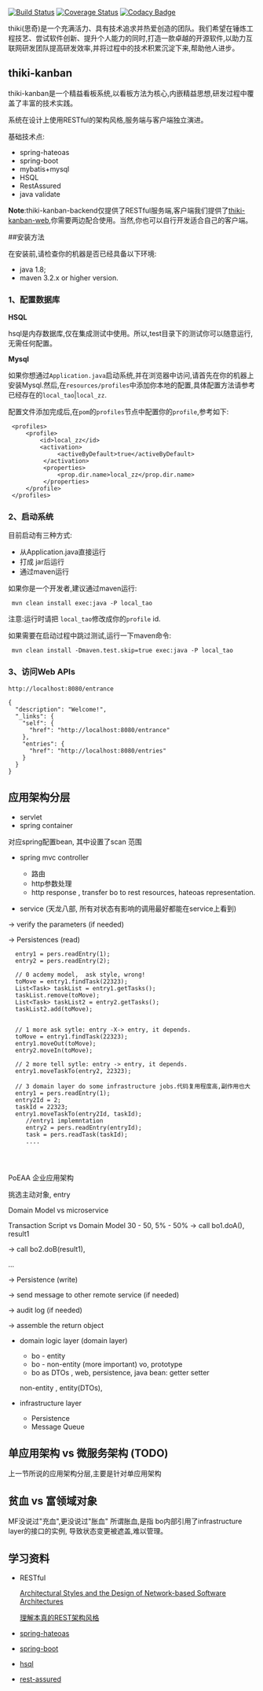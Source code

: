 
[![Build Status](http://img.shields.io/travis/thiki-org/thiki-kanban-backend/go.svg?style=flat-square)](https://travis-ci.org/thiki-org/thiki-kanban-backend)
[![Coverage Status](http://img.shields.io/coveralls/thiki-org/thiki-kanban-backend/go.svg?style=flat-square)](https://coveralls.io/r/thiki-org/thiki-kanban-backend?branch=go)
[![Codacy Badge](https://img.shields.io/codacy/grade/096aad581d3b44f6bde20ab37862512e/go.svg?style=flat-square)](https://www.codacy.com/app/btao-cn/thiki-kanban-backend?utm_source=github.com&amp;utm_medium=referral&amp;utm_content=thiki-org/thiki-kanban-backend&amp;utm_campaign=Badge_Grade)


thiki(思奇)是一个充满活力、具有技术追求并热爱创造的团队。我们希望在锤炼工程技艺、尝试软件创新、提升个人能力的同时,打造一款卓越的开源软件,以助力互联网研发团队提高研发效率,并将过程中的技术积累沉淀下来,帮助他人进步。

## thiki-kanban

thiki-kanban是一个精益看板系统,以看板方法为核心,内嵌精益思想,研发过程中覆盖了丰富的技术实践。

系统在设计上使用RESTful的架构风格,服务端与客户端独立演进。

基础技术点:
* spring-hateoas
* spring-boot
* mybatis+mysql
* HSQL
* RestAssured
* java validate


**Note**:thiki-kanban-backend仅提供了RESTful服务端,客户端我们提供了[thiki-kanban-web](https://github.com/thiki-org/thiki-kanban-web),你需要两边配合使用。当然,你也可以自行开发适合自己的客户端。

##安装方法 

在安装前,请检查你的机器是否已经具备以下环境:  
* java 1.8;  
* maven 3.2.x or higher version.


### 1、配置数据库

**HSQL**

hsql是内存数据库,仅在集成测试中使用。所以,test目录下的测试你可以随意运行,无需任何配置。

**Mysql**

如果你想通过`Application.java`启动系统,并在浏览器中访问,请首先在你的机器上安装Mysql.然后,在`resources/profiles`中添加你本地的配置,具体配置方法请参考已经存在的`local_tao`|`local_zz`.

配置文件添加完成后,在`pom`的`profiles`节点中配置你的`profile`,参考如下:

```
 <profiles>
     <profile>
         <id>local_zz</id>
         <activation>
              <activeByDefault>true</activeByDefault>
          </activation>
          <properties>
              <prop.dir.name>local_zz</prop.dir.name>
          </properties>
     </profile>
 </profiles>
```

### 2、启动系统

目前启动有三种方式:

* 从Application.java直接运行
* 打成 jar后运行
* 通过maven运行

如果你是一个开发者,建议通过maven运行:

```
 mvn clean install exec:java -P local_tao
```
注意:运行时请把 `local_tao`修改成你的`profile` id.

如果需要在启动过程中跳过测试,运行一下maven命令:

 ```
  mvn clean install -Dmaven.test.skip=true exec:java -P local_tao
 ```

### 3、访问Web APIs

```
http://localhost:8080/entrance
 
{
  "description": "Welcome!",
  "_links": {
    "self": {
      "href": "http://localhost:8080/entrance"
    },
    "entries": {
      "href": "http://localhost:8080/entries"
    }
  }
}
```
## 应用架构分层

* servlet
* spring container

对应spring配置bean, 其中设置了scan 范围

* spring mvc controller

    - 路由
    - http参数处理
    - http response , transfer bo to rest resources, hateoas representation.

* service (天龙八部, 所有对状态有影响的调用最好都能在service上看到)

 -> verify the parameters (if needed)

 -> Persistences (read)

```
  entry1 = pers.readEntry(1);
  entry2 = pers.readEntry(2);

  // 0 acdemy model,  ask style, wrong!
  toMove = entry1.findTask(22323);
  List<Task> taskList = entry1.getTasks();
  taskList.remove(toMove);
  List<Task> taskList2 = entry2.getTasks();
  taskList2.add(toMove);


  // 1 more ask sytle: entry -X-> entry, it depends.
  toMove = entry1.findTask(22323);
  entry1.moveOut(toMove);
  entry2.moveIn(toMove);

  // 2 more tell sytle: entry -> entry, it depends.
  entry1.moveTaskTo(entry2, 22323);

  // 3 domain layer do some infrastructure jobs.代码复用程度高,副作用也大
  entry1 = pers.readEntry(1);
  entry2Id = 2;
  taskId = 22323;
  entry1.moveTaskTo(entry2Id, taskId);
     //entry1 implemntation
     entry2 = pers.readEntry(entryId);
     task = pers.readTask(taskId);
     ....




```
PoEAA 企业应用架构

挑选主动对象, entry

Domain Model  vs  microservice

Transaction Script vs Domain Model
30 - 50,    5% - 50%
 -> call bo1.doA(), result1

 -> call bo2.doB(result1),

 ...

 -> Persistence (write)

 -> send message to other remote service (if needed)

 -> audit log (if needed)

 -> assemble the return object

* domain logic layer (domain layer)

   - bo - entity
   - bo - non-entity (more important) vo, prototype
   - bo as DTOs , web, persistence,  java bean: getter setter

   non-entity , entity(DTOs),

* infrastructure layer

   - Persistence
   - Message Queue


## 单应用架构 vs 微服务架构 (TODO)

上一节所说的应用架构分层,主要是针对单应用架构

## 贫血 vs 富领域对象

MF没说过"充血",更没说过"胀血"
所谓胀血,是指 bo内部引用了infrastructure layer的接口的实例, 导致状态变更被遮盖,难以管理。


## 学习资料

* RESTful

    [Architectural Styles and the Design of Network-based Software Architectures](https://www.ics.uci.edu/~fielding/pubs/dissertation/top.htm)
    
    [理解本真的REST架构风格](http://www.infoq.com/cn/articles/understanding-restful-style)

* [spring-hateoas](http://projects.spring.io/spring-hateoas/)
* [spring-boot](http://projects.spring.io/spring-boot/)

* [hsql](http://hsqldb.org)

* [rest-assured](https://github.com/rest-assured/rest-assured)

    





